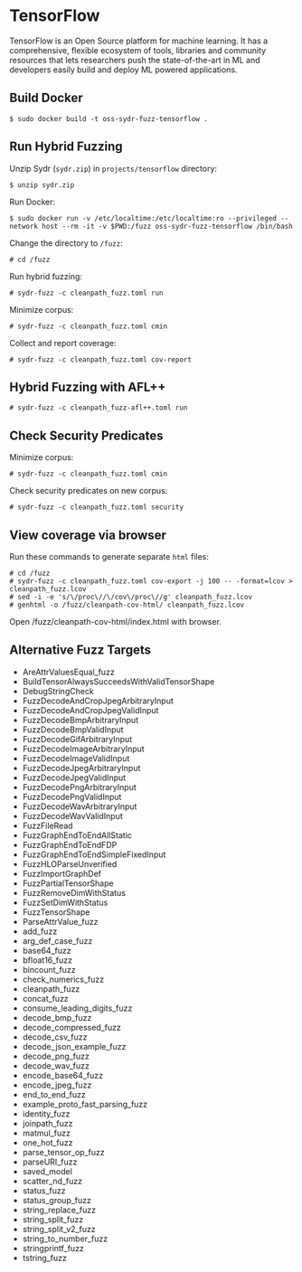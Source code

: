 # TensorFlow

TensorFlow is an Open Source platform for machine learning. It has a comprehensive, flexible ecosystem of tools, libraries and community resources that lets researchers push the state-of-the-art in ML and developers easily build and deploy ML powered applications.

## Build Docker

    $ sudo docker build -t oss-sydr-fuzz-tensorflow .

## Run Hybrid Fuzzing

Unzip Sydr (`sydr.zip`) in `projects/tensorflow` directory:

    $ unzip sydr.zip

Run Docker:

    $ sudo docker run -v /etc/localtime:/etc/localtime:ro --privileged --network host --rm -it -v $PWD:/fuzz oss-sydr-fuzz-tensorflow /bin/bash

Change the directory to `/fuzz`:

    # cd /fuzz

Run hybrid fuzzing:

    # sydr-fuzz -c cleanpath_fuzz.toml run

Minimize corpus:

    # sydr-fuzz -c cleanpath_fuzz.toml cmin

Collect and report coverage:

    # sydr-fuzz -c cleanpath_fuzz.toml cov-report

## Hybrid Fuzzing with AFL++

    # sydr-fuzz -c cleanpath_fuzz-afl++.toml run

## Check Security Predicates

Minimize corpus:

    # sydr-fuzz -c cleanpath_fuzz.toml cmin

Check security predicates on new corpus:

    # sydr-fuzz -c cleanpath_fuzz.toml security

## View coverage via browser

Run these commands to generate separate `html` files:

    # cd /fuzz
    # sydr-fuzz -c cleanpath_fuzz.toml cov-export -j 100 -- -format=lcov > cleanpath_fuzz.lcov
    # sed -i -e 's/\/proc\//\/cov\/proc\//g' cleanpath_fuzz.lcov
    # genhtml -o /fuzz/cleanpath-cov-html/ cleanpath_fuzz.lcov

Open /fuzz/cleanpath-cov-html/index.html with browser.

## Alternative Fuzz Targets

* AreAttrValuesEqual_fuzz
* BuildTensorAlwaysSucceedsWithValidTensorShape
* DebugStringCheck
* FuzzDecodeAndCropJpegArbitraryInput
* FuzzDecodeAndCropJpegValidInput
* FuzzDecodeBmpArbitraryInput
* FuzzDecodeBmpValidInput
* FuzzDecodeGifArbitraryInput
* FuzzDecodeImageArbitraryInput
* FuzzDecodeImageValidInput
* FuzzDecodeJpegArbitraryInput
* FuzzDecodeJpegValidInput
* FuzzDecodePngArbitraryInput
* FuzzDecodePngValidInput
* FuzzDecodeWavArbitraryInput
* FuzzDecodeWavValidInput
* FuzzFileRead
* FuzzGraphEndToEndAllStatic
* FuzzGraphEndToEndFDP
* FuzzGraphEndToEndSimpleFixedInput
* FuzzHLOParseUnverified
* FuzzImportGraphDef
* FuzzPartialTensorShape
* FuzzRemoveDimWithStatus
* FuzzSetDimWithStatus
* FuzzTensorShape
* ParseAttrValue_fuzz
* add_fuzz
* arg_def_case_fuzz
* base64_fuzz
* bfloat16_fuzz
* bincount_fuzz
* check_numerics_fuzz
* cleanpath_fuzz
* concat_fuzz
* consume_leading_digits_fuzz
* decode_bmp_fuzz
* decode_compressed_fuzz
* decode_csv_fuzz
* decode_json_example_fuzz
* decode_png_fuzz
* decode_wav_fuzz
* encode_base64_fuzz
* encode_jpeg_fuzz
* end_to_end_fuzz
* example_proto_fast_parsing_fuzz
* identity_fuzz
* joinpath_fuzz
* matmul_fuzz
* one_hot_fuzz
* parse_tensor_op_fuzz
* parseURI_fuzz
* saved_model
* scatter_nd_fuzz
* status_fuzz
* status_group_fuzz
* string_replace_fuzz
* string_split_fuzz
* string_split_v2_fuzz
* string_to_number_fuzz
* stringprintf_fuzz
* tstring_fuzz
